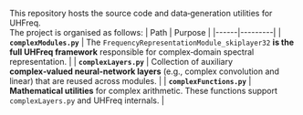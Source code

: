 This repository hosts the source code and data‐generation utilities for UHFreq.  
The project is organised as follows:
| Path | Purpose |
|------|---------|
| **`complexModules.py`** | The `FrequencyRepresentationModule_skiplayer32` **is the full UHFreq framework** responsible for complex‑domain spectral representation. |
| **`complexLayers.py`** | Collection of auxiliary **complex‑valued neural‑network layers** (e.g., complex convolution and linear) that are reused across modules. |
| **`complexFunctions.py`** | **Mathematical utilities** for complex arithmetic. These functions support `complexLayers.py` and UHFreq internals. |
